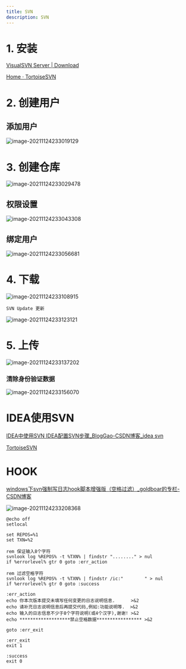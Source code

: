 ```yaml
---
title: SVN
description: SVN
---
```

# 1. 安装

[VisualSVN Server | Download](https://www.visualsvn.com/server/download/)

[Home · TortoiseSVN](https://tortoisesvn.net/)

# 2.  创建用户

## 添加用户

![image-20211124233019129](https://note-1259190304.cos.ap-chengdu.myqcloud.com/note/image-20211124233019129.png)

# 3. 创建仓库

![image-20211124233029478](https://note-1259190304.cos.ap-chengdu.myqcloud.com/note/image-20211124233029478.png)

## 权限设置

![image-20211124233043308](https://note-1259190304.cos.ap-chengdu.myqcloud.com/note/image-20211124233043308.png)

## 绑定用户

![image-20211124233056681](https://note-1259190304.cos.ap-chengdu.myqcloud.com/note/image-20211124233056681.png)

# 4. 下载

![image-20211124233108915](https://note-1259190304.cos.ap-chengdu.myqcloud.com/note/image-20211124233108915.png)

```Git
SVN Update 更新
```

![image-20211124233123121](https://note-1259190304.cos.ap-chengdu.myqcloud.com/note/image-20211124233123121.png)

# 5. 上传

![image-20211124233137202](https://note-1259190304.cos.ap-chengdu.myqcloud.com/note/image-20211124233137202.png)

### 清除身份验证数据

![image-20211124233156070](https://note-1259190304.cos.ap-chengdu.myqcloud.com/note/image-20211124233156070.png)

# IDEA使用SVN

[IDEA中使用SVN IDEA配置SVN步骤_BlogGao-CSDN博客_idea svn](https://blog.csdn.net/weixin_49343190/article/details/112519073?utm_medium=distribute.pc_relevant.none-task-blog-2~default~CTRLIST~default-1.no_search_link&depth_1-utm_source=distribute.pc_relevant.none-task-blog-2~default~CTRLIST~default-1.no_search_link)

[TortoiseSVN](https://tortoisesvn.net/docs/release/TortoiseSVN_zh_CN/index.html)

# HOOK

[windows下svn强制写日志hook脚本增强版（空格过滤）_goldboar的专栏-CSDN博客](https://blog.csdn.net/goldboar/article/details/7086964)

![image-20211124233208368](https://note-1259190304.cos.ap-chengdu.myqcloud.com/note/image-20211124233208368.png)

```shell
@echo off  
setlocal

set REPOS=%1  
set TXN=%2           

rem 保证输入8个字符
svnlook log %REPOS% -t %TXN% | findstr "........" > nul
if %errorlevel% gtr 0 goto :err_action

rem 过滤空格字符
svnlook log %REPOS% -t %TXN% | findstr /ic:"        " > nul
if %errorlevel% gtr 0 goto :success

:err_action
echo 你本次版本提交未填写任何变更的日志说明信息.      >&2
echo 请补充日志说明信息后再提交代码,例如:功能说明等.  >&2
echo 输入的日志信息不少于8个字符说明(或4个汉字),谢谢! >&2
echo *******************禁止空格数据***************** >&2

goto :err_exit

:err_exit
exit 1

:success
exit 0
```

